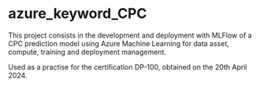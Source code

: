 # azure_keyword_CPC

This project consists in the development and deployment with MLFlow of a CPC prediction model using Azure Machine Learning for data asset, compute, training and deployment management. 

Used as a practise for the certification DP-100, obtained on the 20th April 2024.
